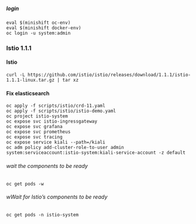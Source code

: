 ##### login
```console 
eval $(minishift oc-env) 
eval $(minishift docker-env)
oc login -u system:admin
```

### Istio 1.1.1
#### Istio
```console 
curl -L https://github.com/istio/istio/releases/download/1.1.1/istio-1.1.1-linux.tar.gz | tar xz
```


#### Fix elasticsearch
```console 
oc apply -f scripts/istio/crd-11.yaml
oc apply -f scripts/istio/istio-demo.yaml
oc project istio-system
oc expose svc istio-ingressgateway
oc expose svc grafana
oc expose svc prometheus
oc expose svc tracing
oc expose service kiali --path=/kiali
oc adm policy add-cluster-role-to-user admin system:serviceaccount:istio-system:kiali-service-account -z default
```


###### wait the components to be ready
```console 
oc get pods -w
```


###### wWait for Istio’s components to be ready
```console 
oc get pods -n istio-system
```